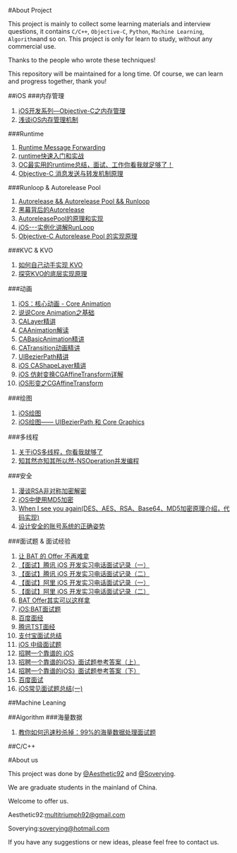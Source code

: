 #About Project

This project is mainly to collect some learning materials and interview questions, it contains `C/C++`, `Objective-C`, `Python`, `Machine Learning`, `Algorithm`and so on. This project is only for learn to study, without any commercial use. 

Thanks to the people who wrote these techniques!

This repository will be maintained for a long time. Of course, we can learn and progress together, thank you!

##iOS
###内存管理

1. [iOS开发系列—Objective-C之内存管理](http://www.cnblogs.com/kenshincui/p/3870325.html)
3. [浅谈iOS内存管理机制](http://www.jianshu.com/p/d544cd964ced)

###Runtime
1. [Runtime Message Forwarding](http://www.jianshu.com/p/7edf14b65d2e)
2. [runtime快速入门和实战](http://www.jianshu.com/p/7d269b7c1821)
3. [OC最实用的runtime总结，面试、工作你看我就足够了！](http://www.jianshu.com/p/ab966e8a82e2)
4. [Objective-C 消息发送与转发机制原理](http://yulingtianxia.com/blog/2016/06/15/Objective-C-Message-Sending-and-Forwarding/)

###Runloop & Autorelease Pool
1. [Autorelease && Autorelease Pool && Runloop](http://www.jianshu.com/p/32c7e5a585cd)
2. [黑幕背后的Autorelease](http://blog.sunnyxx.com/2014/10/15/behind-autorelease/)
3. [AutoreleasePool的原理和实现](http://www.jianshu.com/p/1b66c4d47cd7)
4. [iOS---实例化讲解RunLoop](http://www.jianshu.com/p/536184bfd163)
5. [Objective-C Autorelease Pool 的实现原理](http://www.jianshu.com/p/d6687291e486)

###KVC & KVO
1. [如何自己动手实现 KVO](http://tech.glowing.com/cn/implement-kvo/)
2. [探究KVO的底层实现原理](http://www.jianshu.com/p/829864680648)

###动画
1. [iOS：核心动画 - Core Animation](http://www.jianshu.com/p/5f7a95629193)
2. [说说Core Animation之基础](http://www.jianshu.com/p/d2b5566a99d4)
3. [CALayer精讲](http://www.jianshu.com/p/3168ce326520)
4. [CAAnimation解读](http://www.jianshu.com/p/8d1bf515398c)
5. [CABasicAnimation精讲](http://www.jianshu.com/p/c2729d0377e9)
6. [CATransition动画精讲](http://www.jianshu.com/p/ba14050dcd4c)
7. [UIBezierPath精讲](http://www.jianshu.com/p/734b34e82135)
8. [iOS CAShapeLayer精讲](http://www.jianshu.com/p/5f08035056f6)
9. [iOS 仿射变换CGAffineTransform详解](http://www.jianshu.com/p/6c09d138b31d)
10. [iOS形变之CGAffineTransform](http://www.jianshu.com/p/ca7f9bc62429)

###绘图
1. [iOS绘图](http://www.jianshu.com/p/72b386d755f5)
2. [iOS绘图—— UIBezierPath 和 Core Graphics](http://www.jianshu.com/p/8e6e960eea7d)

###多线程
1. [关于iOS多线程，你看我就够了](http://www.jianshu.com/p/0b0d9b1f1f19)
2. [知其然亦知其所以然-NSOperation并发编程](http://www.jianshu.com/p/ebb3e42049fd)

###安全
1. [漫谈RSA非对称加密解密](http://www.jianshu.com/p/51bb0ad0b113)
2. [iOS中使用MD5加密](http://www.jianshu.com/p/bb04989a0998)
3. [When I see you again(DES、AES、RSA、Base64、MD5加密原理介绍，代码实现)](http://www.jianshu.com/p/92aa8a91dc34)
4. [设计安全的账号系统的正确姿势](http://www.jianshu.com/p/e7d47efc92eb)



###面试题 & 面试经验
1. [让 BAT 的 Offer 不再难拿](http://www.jianshu.com/p/ee15c1cf9c16)
2. [【面试】腾讯 iOS 开发实习电话面试记录（一）](http://www.jianshu.com/p/8e8871a9677a)
3. [【面试】腾讯 iOS 开发实习电话面试记录（二）](http://www.jianshu.com/p/f162aedc7c3b)
4. [【面试】阿里 iOS 开发实习电话面试记录（一）](http://www.jianshu.com/p/cd06c447dd5a)
5. [【面试】阿里 iOS 开发实习电话面试记录（二）](http://www.jianshu.com/p/50a874575e21)
6. [BAT Offer其实可以这样拿](http://www.jianshu.com/p/5be15e10964d)
7. [iOS:BAT面试题](http://www.jianshu.com/p/682de90106b5)
8. [百度面经](http://fish.yulingtianxia.com/2015/04/17/2015-4-17-Baidu-Interview/)
9. [腾讯TST面经](http://fish.yulingtianxia.com/2015/04/05/2015-4-5-Tencent-Interview/)
10. [支付宝面试总结](http://fish.yulingtianxia.com/2015/03/20/2015-3-20-Alipay-Interview/)
11. [iOS 中级面试题](http://mrpeak.cn/ios/2016/01/07/push)
12. [招聘一个靠谱的 iOS](http://blog.sunnyxx.com/2015/07/04/ios-interview/)
13. [招聘一个靠谱的iOS》面试题参考答案（上）](https://github.com/ChenYilong/iOSInterviewQuestions/blob/master/01%E3%80%8A%E6%8B%9B%E8%81%98%E4%B8%80%E4%B8%AA%E9%9D%A0%E8%B0%B1%E7%9A%84iOS%E3%80%8B%E9%9D%A2%E8%AF%95%E9%A2%98%E5%8F%82%E8%80%83%E7%AD%94%E6%A1%88/%E3%80%8A%E6%8B%9B%E8%81%98%E4%B8%80%E4%B8%AA%E9%9D%A0%E8%B0%B1%E7%9A%84iOS%E3%80%8B%E9%9D%A2%E8%AF%95%E9%A2%98%E5%8F%82%E8%80%83%E7%AD%94%E6%A1%88%EF%BC%88%E4%B8%8A%EF%BC%89.md)
14. [招聘一个靠谱的iOS》面试题参考答案（下）](https://github.com/ChenYilong/iOSInterviewQuestions/blob/master/01%E3%80%8A%E6%8B%9B%E8%81%98%E4%B8%80%E4%B8%AA%E9%9D%A0%E8%B0%B1%E7%9A%84iOS%E3%80%8B%E9%9D%A2%E8%AF%95%E9%A2%98%E5%8F%82%E8%80%83%E7%AD%94%E6%A1%88/%E3%80%8A%E6%8B%9B%E8%81%98%E4%B8%80%E4%B8%AA%E9%9D%A0%E8%B0%B1%E7%9A%84iOS%E3%80%8B%E9%9D%A2%E8%AF%95%E9%A2%98%E5%8F%82%E8%80%83%E7%AD%94%E6%A1%88%EF%BC%88%E4%B8%8B%EF%BC%89.md)
15. [百度面试](http://studentdeng.github.io/blog/2014/02/11/baidu-interview/)
16. [iOS常见面试题总结(一)](http://www.jianshu.com/p/c51eafd8f96f)


##Machine Leaning

##Algorithm
###海量数据
1. [教你如何迅速秒杀掉：99%的海量数据处理面试题](http://blog.csdn.net/v_july_v/article/details/7382693)

##C/C++

#About us

This project was done by [@Aesthetic92](https://github.com/aesthetic92) and [@Soverying](https://github.com/Soverying).

We are graduate students in the mainland of China.

Welcome to offer us. 

Aesthetic92:[multitriumph92@gmail.com](mailto:multitriumph92@gmail.com)

Soverying:[soverying@hotmail.com](mailto:soverying@hotmail.com)

If you have any suggestions or new ideas, please feel free to contact us.